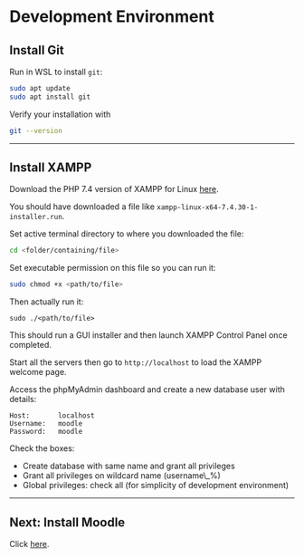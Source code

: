 # Development Environment

## Install Git

Run in WSL to install `git`:

```bash
sudo apt update
sudo apt install git
```

Verify your installation with

```bash
git --version
```

---

## Install XAMPP

Download the PHP 7.4 version of XAMPP for Linux [here](https://www.apachefriends.org/download.html).

You should have downloaded a file like `xampp-linux-x64-7.4.30-1-installer.run`.

Set active terminal directory to where you downloaded the file:

```bash
cd <folder/containing/file>
```

Set executable permission on this file so you can run it:

```bash
sudo chmod +x <path/to/file>
```

Then actually run it:

```
sudo ./<path/to/file>
```

This should run a GUI installer and then launch XAMPP Control Panel once completed.

Start all the servers then go to `http://localhost` to load the XAMPP welcome page.

Access the phpMyAdmin dashboard and create a new database user with details:

```
Host:       localhost
Username:   moodle
Password:   moodle
```

Check the boxes:

- Create database with same name and grant all privileges
- Grant all privileges on wildcard name (username\\_%)
- Global privileges: check all (for simplicity of development environment)

---

## Next: Install Moodle

Click [here](/docs/moodle.md).
